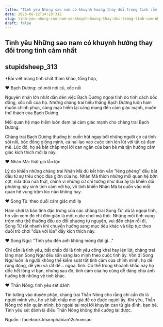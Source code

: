 ```yaml
---
title: "Tình yêu Những sao nam có khuynh hướng thay đổi trong tình cảm nhất"
date: 2025-06-12T14:29:31Z
slug: tinh-yeu-nhung-sao-nam-co-khuynh-huong-thay-doi-trong-tinh-cam-nhat
draft: false
---
```


## Tình yêu Những sao nam có khuynh hướng thay đổi trong tình cảm nhất

## stupidsheep_313

*Bài viết mang tính chất tham khảo, tổng hợp, 


♥ Bạch Dương: có mới nới cũ, xốc nổi

Nguyên nhân lớn nhất dẫn đến việc Bạch Dương ngoại tình do tính cách bốc đồng, xốc nổi của họ. Những chàng trai hiếu thắng Bạch Dương luôn ham muốn chinh phục, càng mạo hiểm lại càng mang đến cảm giác mạnh, muốn thử thách của Bạch Dương. 


Mối quan hệ mạo hiểm luôn đem lại cảm giác mạnh cho chàng trai Bạch Dương.

Chàng trai Bạch Dương thường bị cuốn hút ngay bởi những người có cá tính sôi nổi, bốc đồng giống mình, cả hai lao vào cuộc tình lén lút với tất cả đam mê. Lúc đó, họ sẽ bất chấp mọi lời can ngăn của bạn bè mà tận hưởng cảm giác kích thích mới lạ này.

♥ Nhân Mã: thật giả lẫn lộn

Lý do khiến những chàng trai Nhân Mã dù kết hôn vẫn "léng phéng" đều bắt đầu từ sự trêu chọc đùa giỡn của họ. Nhân Mã thích những mối quan hệ bỡn cợt, nửa đùa nửa thật, chính vì những cử chỉ tưởng như đùa ấy lại khiến đối phương nảy sinh tình cảm với họ, vô tình khiến Nhân Mã bị cuốn vào mối quan hệ vụng trộm lúc nào không hay. 

♥ Song Tử: theo đuổi cảm giác mới lạ

Ham chơi là bản tính đặc trưng của các chàng trai Song Tử, dù là ngoại tình, họ vẫn xem đó chỉ đơn giản là một cuộc chơi mà thôi. Những mối tình vụng trộm như thế thường đều do đối phương tự nguyện, vui đến chán rồi đi, Song Tử rất nhanh khi chuyển hướng sang mục tiêu khác và tiếp tục theo đuổi trò chơi "đùa với lửa" đầy kích thích này. 


♥ Song Ngư: "Tình yêu đến anh không mong đợi gì..."

Chỉ cần là tình yêu, bất chấp đó là tình yêu công khai hay lén lút, chàng trai lãng mạn Song Ngư đều sẵn sàng lao mình theo cuộc tình ấy. Vốn dĩ Song Ngư luôn là người không thể kiểm soát tốt tình cảm của chính mình, họ dễ rung động, dễ yêu và rất dễ... ngoại tình. Có thể trong khoảnh khắc này họ dốc hết lòng vì bạn, nhưng sau đó, tình cảm của họ cũng dễ dàng chịu ảnh hưởng bởi những vệ tinh khác. 


♥ Thần Nông: tình yêu sét đánh

Tin tưởng vào duyên phận, chàng trai Thần Nông cho rằng chỉ cần đó là người mình yêu, họ sẽ bất chấp mọi giá để có được người ấy. Khi yêu, Thần Nông trở nên quên mình, bỏ ngoài tai mọi lời khuyên can từ gia đình, bạn bè. Tình yêu sét đánh là điều Thần Nông không thể cưỡng lại được.

Nguồn : facebook.khamphabian12chomsao